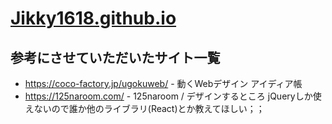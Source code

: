 # [Jikky1618.github.io](https://jikky1618.github.io)
## 参考にさせていただいたサイト一覧
 - https://coco-factory.jp/ugokuweb/ - 動くWebデザイン
アイディア帳
 - https://125naroom.com/ - 125naroom / デザインするところ 
jQueryしか使えないので誰か他のライブラリ(React)とか教えてほしい；；
